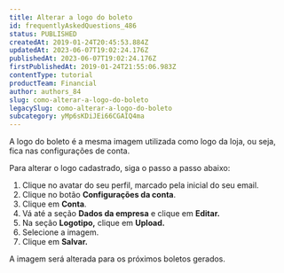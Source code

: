 ```yaml
---
title: Alterar a logo do boleto
id: frequentlyAskedQuestions_486
status: PUBLISHED
createdAt: 2019-01-24T20:45:53.884Z
updatedAt: 2023-06-07T19:02:24.176Z
publishedAt: 2023-06-07T19:02:24.176Z
firstPublishedAt: 2019-01-24T21:55:06.983Z
contentType: tutorial
productTeam: Financial
author: authors_84
slug: como-alterar-a-logo-do-boleto
legacySlug: como-alterar-a-logo-do-boleto
subcategory: yMp6sKDiJEi66CGAIQ4ma
---
```


A logo do boleto é a mesma imagem utilizada como logo da loja, ou seja, fica nas configurações de conta.

Para alterar o logo cadastrado, siga o passo a passo abaixo:

1. Clique no avatar do seu perfil, marcado pela inicial do seu email.
2. Clique no botão **Configurações da conta**.
3. Clique em **Conta**.
4. Vá até a seção **Dados da empresa** e clique em **Editar.**
5. Na seção **Logotipo,** clique em **Upload.**
6. Selecione a imagem.
7. Clique em **Salvar.**

A imagem será alterada para os próximos boletos gerados.

